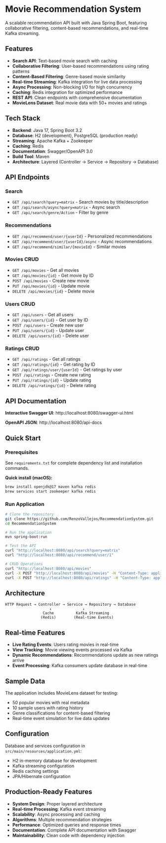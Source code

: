 # Movie Recommendation System

A scalable recommendation API built with Java Spring Boot, featuring collaborative filtering, content-based recommendations, and real-time Kafka streaming.

## Features

- **Search API**: Text-based movie search with caching
- **Collaborative Filtering**: User-based recommendations using rating patterns
- **Content-Based Filtering**: Genre-based movie similarity
- **Real-time Streaming**: Kafka integration for live data processing
- **Async Processing**: Non-blocking I/O for high concurrency
- **Caching**: Redis integration for optimized performance
- **REST API**: Clean endpoints with comprehensive documentation
- **MovieLens Dataset**: Real movie data with 50+ movies and ratings

## Tech Stack

- **Backend**: Java 17, Spring Boot 3.2
- **Database**: H2 (development), PostgreSQL (production ready)
- **Streaming**: Apache Kafka + Zookeeper
- **Caching**: Redis
- **Documentation**: Swagger/OpenAPI 3.0
- **Build Tool**: Maven
- **Architecture**: Layered (Controller → Service → Repository → Database)

## API Endpoints

### Search
- `GET /api/search?query=matrix` - Search movies by title/description
- `GET /api/search/async?query=matrix` - Async search
- `GET /api/search/genre/Action` - Filter by genre

### Recommendations
- `GET /api/recommend/user/{userId}` - Personalized recommendations
- `GET /api/recommend/user/{userId}/async` - Async recommendations
- `GET /api/recommend/similar/{movieId}` - Similar movies

### Movies CRUD
- `GET /api/movies` - Get all movies
- `GET /api/movies/{id}` - Get movie by ID
- `POST /api/movies` - Create new movie
- `PUT /api/movies/{id}` - Update movie
- `DELETE /api/movies/{id}` - Delete movie

### Users CRUD
- `GET /api/users` - Get all users
- `GET /api/users/{id}` - Get user by ID
- `POST /api/users` - Create new user
- `PUT /api/users/{id}` - Update user
- `DELETE /api/users/{id}` - Delete user

### Ratings CRUD
- `GET /api/ratings` - Get all ratings
- `GET /api/ratings/{id}` - Get rating by ID
- `GET /api/ratings/user/{userId}` - Get ratings by user
- `POST /api/ratings` - Create new rating
- `PUT /api/ratings/{id}` - Update rating
- `DELETE /api/ratings/{id}` - Delete rating

## API Documentation

**Interactive Swagger UI**: http://localhost:8080/swagger-ui.html

**OpenAPI JSON**: http://localhost:8080/api-docs

## Quick Start

### Prerequisites
See `requirements.txt` for complete dependency list and installation commands.

**Quick install (macOS):**
```bash
brew install openjdk@17 maven kafka redis
brew services start zookeeper kafka redis
```

### Run Application
```bash
# Clone the repository
git clone https://github.com/RenzoVallejos/RecommendationSystem.git
cd RecommendationSystem

# Run the application
mvn spring-boot:run

# Test the API
curl "http://localhost:8080/api/search?query=matrix"
curl "http://localhost:8080/api/recommend/user/1"

# CRUD Operations
curl "http://localhost:8080/api/movies"
curl -X POST "http://localhost:8080/api/movies" -H "Content-Type: application/json" -d '{"title":"New Movie","description":"A great film"}'
curl -X POST "http://localhost:8080/api/ratings" -H "Content-Type: application/json" -d '{"userId":1,"movieId":1,"score":4.5}'
```

## Architecture

```
HTTP Request → Controller → Service → Repository → Database
                    ↓              ↓
                 Cache          Kafka Streaming
                (Redis)        (Real-time Events)
```

## Real-time Features

- **Live Rating Events**: Users rating movies in real-time
- **View Tracking**: Movie viewing events processed via Kafka
- **Dynamic Recommendations**: Recommendations update as new ratings arrive
- **Event Processing**: Kafka consumers update database in real-time

## Sample Data

The application includes MovieLens dataset for testing:
- 50 popular movies with real metadata
- 10 sample users with rating history
- Genre classifications for content-based filtering
- Real-time event simulation for live data updates

## Configuration

Database and services configuration in `src/main/resources/application.yml`:
- H2 in-memory database for development
- Kafka streaming configuration
- Redis caching settings
- JPA/Hibernate configuration

## Production-Ready Features

- **System Design**: Proper layered architecture
- **Real-time Processing**: Kafka event streaming
- **Scalability**: Async processing and caching
- **Algorithms**: Multiple recommendation strategies
- **Performance**: Optimized queries and response times
- **Documentation**: Complete API documentation with Swagger
- **Maintainability**: Clean code with dependency injection